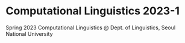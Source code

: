 # Computational Linguistics 2023-1
Spring 2023 Computational Linguistics
@ Dept. of Linguistics, Seoul National University
